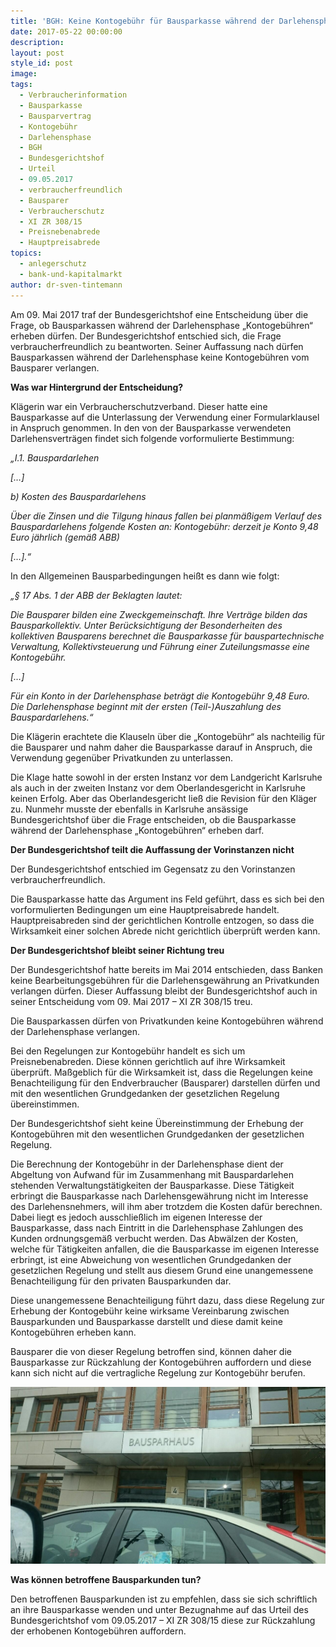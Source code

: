 ```yaml
---
title: 'BGH: Keine Kontogebühr für Bausparkasse während der Darlehensphase'
date: 2017-05-22 00:00:00
description:
layout: post
style_id: post
image:
tags:
  - Verbraucherinformation
  - Bausparkasse
  - Bausparvertrag
  - Kontogebühr
  - Darlehensphase
  - BGH
  - Bundesgerichtshof
  - Urteil
  - 09.05.2017
  - verbraucherfreundlich
  - Bausparer
  - Verbraucherschutz
  - XI ZR 308/15
  - Preisnebenabrede
  - Hauptpreisabrede
topics:
  - anlegerschutz
  - bank-und-kapitalmarkt
author: dr-sven-tintemann
---
```



Am 09. Mai 2017 traf der Bundesgerichtshof eine Entscheidung &uuml;ber die Frage, ob Bausparkassen w&auml;hrend der Darlehensphase „Kontogeb&uuml;hren“ erheben d&uuml;rfen. Der Bundesgerichtshof entschied sich, die Frage verbraucherfreundlich zu beantworten. Seiner Auffassung nach d&uuml;rfen Bausparkassen w&auml;hrend der Darlehensphase keine Kontogeb&uuml;hren vom Bausparer verlangen.

**Was war Hintergrund der Entscheidung?**

Kl&auml;gerin war ein Verbraucherschutzverband. Dieser hatte eine Bausparkasse auf die Unterlassung der Verwendung einer Formularklausel in Anspruch genommen. In den von der Bausparkasse verwendeten Darlehensvertr&auml;gen findet sich folgende vorformulierte Bestimmung:

*„I.1. Bauspardarlehen*

*[…]*

*b) Kosten des Bauspardarlehens*

*&Uuml;ber die Zinsen und die Tilgung hinaus fallen bei planm&auml;&szlig;igem Verlauf des Bauspardarlehens folgende Kosten an: Kontogeb&uuml;hr: derzeit je Konto 9,48 Euro j&auml;hrlich (gem&auml;&szlig; ABB)*

*[…].“*

In den Allgemeinen Bausparbedingungen hei&szlig;t es dann wie folgt:

*„&sect; 17 Abs. 1 der ABB der Beklagten lautet:*

*Die Bausparer bilden eine Zweckgemeinschaft. Ihre Vertr&auml;ge bilden das Bausparkollektiv. Unter Ber&uuml;cksichtigung der Besonderheiten des kollektiven Bausparens berechnet die Bausparkasse f&uuml;r bauspartechnische Verwaltung, Kollektivsteuerung und F&uuml;hrung einer Zuteilungsmasse eine Kontogeb&uuml;hr.*

*[…]*

*F&uuml;r ein Konto in der Darlehensphase betr&auml;gt die Kontogeb&uuml;hr 9,48 Euro. Die Darlehensphase beginnt mit der ersten (Teil-)Auszahlung des Bauspardarlehens.“*

Die Kl&auml;gerin erachtete die Klauseln &uuml;ber die „Kontogeb&uuml;hr“ als nachteilig f&uuml;r die Bausparer und nahm daher die Bausparkasse darauf in Anspruch, die Verwendung gegen&uuml;ber Privatkunden zu unterlassen.

Die Klage hatte sowohl in der ersten Instanz vor dem Landgericht Karlsruhe als auch in der zweiten Instanz vor dem Oberlandesgericht in Karlsruhe keinen Erfolg. Aber das Oberlandesgericht lie&szlig; die Revision f&uuml;r den Kl&auml;ger zu. Nunmehr musste der ebenfalls in Karlsruhe ans&auml;ssige Bundesgerichtshof &uuml;ber die Frage entscheiden, ob die Bausparkasse w&auml;hrend der Darlehensphase „Kontogeb&uuml;hren“ erheben darf.

**Der Bundesgerichtshof teilt die Auffassung der Vorinstanzen nicht**

Der Bundesgerichtshof entschied im Gegensatz zu den Vorinstanzen verbraucherfreundlich.

Die Bausparkasse hatte das Argument ins Feld gef&uuml;hrt, dass es sich bei den vorformulierten Bedingungen um eine Hauptpreisabrede handelt. Hauptpreisabreden sind der gerichtlichen Kontrolle entzogen, so dass die Wirksamkeit einer solchen Abrede nicht gerichtlich &uuml;berpr&uuml;ft werden kann.

**Der Bundesgerichtshof bleibt seiner Richtung treu**

Der Bundesgerichtshof hatte bereits im Mai 2014 entschieden, dass Banken keine Bearbeitungsgeb&uuml;hren f&uuml;r die Darlehensgew&auml;hrung an Privatkunden verlangen d&uuml;rfen. Dieser Auffassung bleibt der Bundesgerichtshof auch in seiner Entscheidung vom 09. Mai 2017 – XI ZR 308/15 treu.

Die Bausparkassen d&uuml;rfen von Privatkunden keine Kontogeb&uuml;hren w&auml;hrend der Darlehensphase verlangen.

Bei den Regelungen zur Kontogeb&uuml;hr handelt es sich um Preisnebenabreden. Diese k&ouml;nnen gerichtlich auf ihre Wirksamkeit &uuml;berpr&uuml;ft. Ma&szlig;geblich f&uuml;r die Wirksamkeit ist, dass die Regelungen keine Benachteiligung f&uuml;r den Endverbraucher (Bausparer) darstellen d&uuml;rfen und mit den wesentlichen Grundgedanken der gesetzlichen Regelung &uuml;bereinstimmen.

Der Bundesgerichtshof sieht keine &Uuml;bereinstimmung der Erhebung der Kontogeb&uuml;hren mit den wesentlichen Grundgedanken der gesetzlichen Regelung.

Die Berechnung der Kontogeb&uuml;hr in der Darlehensphase dient der Abgeltung von Aufwand f&uuml;r im Zusammenhang mit Bauspardarlehen stehenden Verwaltungst&auml;tigkeiten der Bausparkasse. Diese T&auml;tigkeit erbringt die Bausparkasse nach Darlehensgew&auml;hrung nicht im Interesse des Darlehensnehmers, will ihm aber trotzdem die Kosten daf&uuml;r berechnen. Dabei liegt es jedoch ausschlie&szlig;lich im eigenen Interesse der Bausparkasse, dass nach Eintritt in die Darlehensphase Zahlungen des Kunden ordnungsgem&auml;&szlig; verbucht werden. Das Abw&auml;lzen der Kosten, welche f&uuml;r T&auml;tigkeiten anfallen, die die Bausparkasse im eigenen Interesse erbringt, ist eine Abweichung von wesentlichen Grundgedanken der gesetzlichen Regelung und stellt aus diesem Grund eine unangemessene Benachteiligung f&uuml;r den privaten Bausparkunden dar.

Diese unangemessene Benachteiligung f&uuml;hrt dazu, dass diese Regelung zur Erhebung der Kontogeb&uuml;hr keine wirksame Vereinbarung zwischen Bausparkunden und Bausparkasse darstellt und diese damit keine Kontogeb&uuml;hren erheben kann.

Bausparer die von dieser Regelung betroffen sind, k&ouml;nnen daher die Bausparkasse zur R&uuml;ckzahlung der Kontogeb&uuml;hren auffordern und diese kann sich nicht auf die vertragliche Regelung zur Kontogeb&uuml;hr berufen.

![Bausparhaus - Klingelhöfer Damm 4 - Berlin](/uploads/versions/bausparhaus-berlin-foto-2---x----1280-720x---.JPG)

**Was k&ouml;nnen betroffene Bausparkunden tun?**

Den betroffenen Bausparkunden ist zu empfehlen, dass sie sich schriftlich an ihre Bausparkasse wenden und unter Bezugnahme auf das Urteil des Bundesgerichtshof vom 09.05.2017 – XI ZR 308/15 diese zur R&uuml;ckzahlung der erhobenen Kontogeb&uuml;hren auffordern.